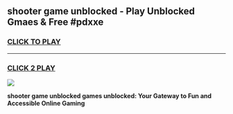 
## shooter game unblocked - Play Unblocked Gmaes & Free #pdxxe
<h3>
<a href="https://news.freeplayer.one?title=shooter_game_unblocked&ref=03M">CLICK TO PLAY</a></h3>
<hr>

<h3>
<a href="https://news.freeplayer.one?title=shooter_game_unblocked&ref=03M">CLICK 2 PLAY</a>
  
</h3>

<a href="https://news.freeplayer.one?title=shooter_game_unblocked&ref=03M"><img src="https://clearcache.store/games.png"></a>


**shooter game unblocked games unblocked: Your Gateway to Fun and Accessible Online Gaming**
